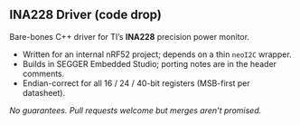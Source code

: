 ## INA228 Driver (code drop)

Bare-bones C++ driver for TI’s **INA228** precision power monitor.

* Written for an internal nRF52 project; depends on a thin `neoI2C` wrapper.  
* Builds in SEGGER Embedded Studio; porting notes are in the header comments.  
* Endian-correct for all 16 / 24 / 40-bit registers (MSB-first per datasheet).

_No guarantees. Pull requests welcome but merges aren’t promised._

